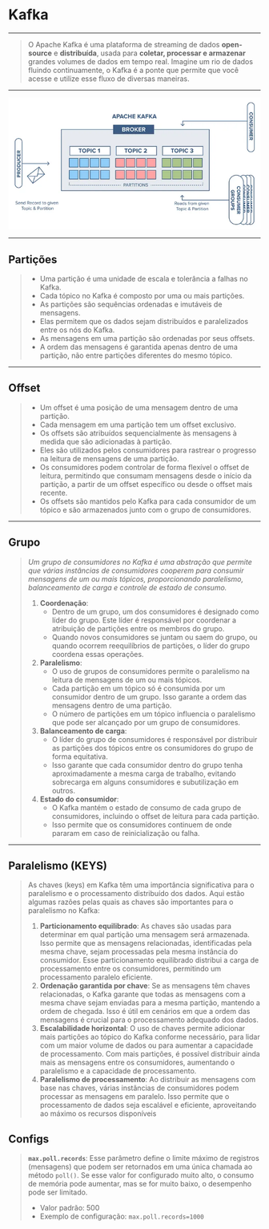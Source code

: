 #  Kafka

---

> O Apache Kafka é uma plataforma de streaming de dados **open-source** e **distribuída**, usada para **coletar, processar e armazenar** grandes volumes de dados em tempo real. Imagine um rio de dados fluindo continuamente, o Kafka é a ponte que permite que você acesse e utilize esse fluxo de diversas maneiras.

---

![](./imgs/kafka-simple-architecture.png)

---

## **Partições**

> - Uma partição é uma unidade de escala e tolerância a falhas no Kafka.
> - Cada tópico no Kafka é composto por uma ou mais partições.
> - As partições são sequências ordenadas e imutáveis de mensagens.
> - Elas permitem que os dados sejam distribuídos e paralelizados entre os nós do Kafka.
> - As mensagens em uma partição são ordenadas por seus offsets.
> - A ordem das mensagens é garantida apenas dentro de uma partição, não entre partições diferentes do mesmo tópico.

---

## **Offset**

> - Um offset é uma posição de uma mensagem dentro de uma partição.
> - Cada mensagem em uma partição tem um offset exclusivo.
> - Os offsets são atribuídos sequencialmente às mensagens à medida que são adicionadas à partição.
> - Eles são utilizados pelos consumidores para rastrear o progresso na leitura de mensagens de uma partição.
> - Os consumidores podem controlar de forma flexível o offset de leitura, permitindo que consumam mensagens desde o início da partição, a partir de um offset específico ou desde o offset mais recente.
> - Os offsets são mantidos pelo Kafka para cada consumidor de um tópico e são armazenados junto com o grupo de consumidores.

---

## Grupo

> *Um grupo de consumidores no Kafka é uma abstração que permite que várias instâncias de consumidores cooperem para consumir mensagens de um ou mais tópicos, proporcionando paralelismo, balanceamento de carga e controle de estado de consumo.*
>
> 1. **Coordenação**:
>    - Dentro de um grupo, um dos consumidores é designado como líder do grupo. Este líder é responsável por coordenar a atribuição de partições entre os membros do grupo.
>    - Quando novos consumidores se juntam ou saem do grupo, ou quando ocorrem reequilíbrios de partições, o líder do grupo coordena essas operações.
> 2. **Paralelismo**:
>    - O uso de grupos de consumidores permite o paralelismo na leitura de mensagens de um ou mais tópicos.
>    - Cada partição em um tópico só é consumida por um consumidor dentro de um grupo. Isso garante a ordem das mensagens dentro de uma partição.
>    - O número de partições em um tópico influencia o paralelismo que pode ser alcançado por um grupo de consumidores.
> 3. **Balanceamento de carga**:
>    - O líder do grupo de consumidores é responsável por distribuir as partições dos tópicos entre os consumidores do grupo de forma equitativa.
>    - Isso garante que cada consumidor dentro do grupo tenha aproximadamente a mesma carga de trabalho, evitando sobrecarga em alguns consumidores e subutilização em outros.
> 4. **Estado do consumidor**:
>    - O Kafka mantém o estado de consumo de cada grupo de consumidores, incluindo o offset de leitura para cada partição.
>    - Isso permite que os consumidores continuem de onde pararam em caso de reinicialização ou falha.

---

## Paralelismo (KEYS)

> As chaves (keys) em Kafka têm uma importância significativa para o paralelismo e o processamento distribuído dos dados. Aqui estão algumas razões pelas quais as chaves são importantes para o paralelismo no Kafka:
>
> 1. **Particionamento equilibrado**: As chaves são usadas para determinar em qual partição uma mensagem será armazenada. Isso permite que as mensagens relacionadas, identificadas pela mesma chave, sejam processadas pela mesma instância do consumidor. Esse particionamento equilibrado distribui a carga de processamento entre os consumidores, permitindo um processamento paralelo eficiente.
> 2. **Ordenação garantida por chave**: Se as mensagens têm chaves relacionadas, o Kafka garante que todas as mensagens com a mesma chave sejam enviadas para a mesma partição, mantendo a ordem de chegada. Isso é útil em cenários em que a ordem das mensagens é crucial para o processamento adequado dos dados.
> 3. **Escalabilidade horizontal**: O uso de chaves permite adicionar mais partições ao tópico do Kafka conforme necessário, para lidar com um maior volume de dados ou para aumentar a capacidade de processamento. Com mais partições, é possível distribuir ainda mais as mensagens entre os consumidores, aumentando o paralelismo e a capacidade de processamento.
> 4. **Paralelismo de processamento**: Ao distribuir as mensagens com base nas chaves, várias instâncias de consumidores podem processar as mensagens em paralelo. Isso permite que o processamento de dados seja escalável e eficiente, aproveitando ao máximo os recursos disponíveis

## Configs

> **`max.poll.records`**: Esse parâmetro define o limite máximo de registros (mensagens) que podem ser retornados em uma única chamada ao método `poll()`. Se esse valor for configurado muito alto, o consumo de memória pode aumentar, mas se for muito baixo, o desempenho pode ser limitado.
>
> - Valor padrão: 500
> - Exemplo de configuração: `max.poll.records=1000`
